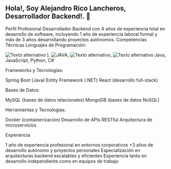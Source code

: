 ## Hola!, Soy Alejandro Rico Lancheros, Desarrollador Backend!. 🦜


Perfil Profesional
Desarrollador Backend con 4 años de experiencia total en desarrollo de software, incluyendo 1 año de experiencia laboral formal y más de 3 años desarrollando proyectos autónomos.
Competencias Técnicas
Lenguajes de Programación:

![Texto alternativo](!)
), ![JAVA](![image](./assets/Java.png)
), ![Texto alternativo](![image](https://github.com/user-attachments/assets/4f66c238-08a7-4a07-9ad8-33c849f313ab)
), ![Texto alternativo](![image](https://github.com/user-attachments/assets/22586401-9c5b-4188-a0dc-a0b305d8e684)
)
Java, JavaScript, Python, C#

Frameworks y Tecnologías:

Spring Boot (Java)
Entity Framework (.NET)
React (desarrollo full-stack)

Bases de Datos:

MySQL (bases de datos relacionales)
MongoDB (bases de datos NoSQL)

Herramientas y Tecnologías:

Docker (containerización)
Desarrollo de APIs RESTful
Arquitectura de microservicios

Experiencia

1 año de experiencia profesional en entornos corporativos
+3 años de desarrollo autónomo y proyectos personales
Especialización en arquitecturas backend escalables y eficientes
Experiencia tanto en desarrollo independiente como en equipos de trabajo
